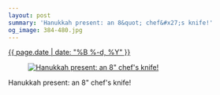 ```yaml
---
layout: post
summary: 'Hanukkah present: an 8&quot; chef&#x27;s knife!'
og_image: 384-480.jpg
---
```


<div class="post">
 <time>
  <a href="/384">
   {{ page.date | date: "%B %-d, %Y" }}
  </a>
 </time>
 <a href="/384">
  <figure data-taken="12/28/2014">
   <img alt="Hanukkah present: an 8&quot; chef's knife!" sizes="(min-width: 700px) 50vw, calc(100vw - 2rem)" src="{{ site.assets_url }}/384-240.jpg" srcset="{{ site.assets_url }}/384-480.jpg 480w, {{ site.assets_url }}/384-360.jpg 360w, {{ site.assets_url }}/384-240.jpg 240w, {{ site.assets_url }}/384-120.jpg 120w"/>
  </figure>
 </a>
 <span>
  Hanukkah present: an 8" chef's knife!
 </span>
</div>
